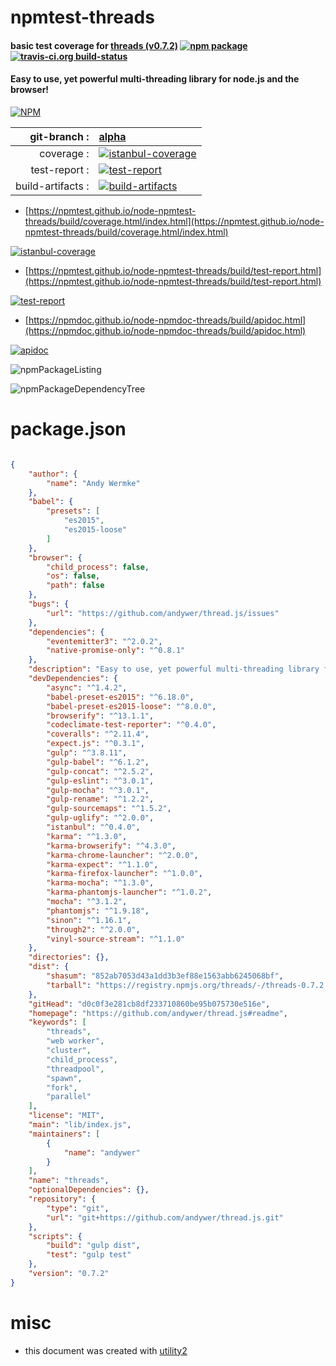 # npmtest-threads

#### basic test coverage for  [threads (v0.7.2)](https://github.com/andywer/thread.js#readme)  [![npm package](https://img.shields.io/npm/v/npmtest-threads.svg?style=flat-square)](https://www.npmjs.org/package/npmtest-threads) [![travis-ci.org build-status](https://api.travis-ci.org/npmtest/node-npmtest-threads.svg)](https://travis-ci.org/npmtest/node-npmtest-threads)

#### Easy to use, yet powerful multi-threading library for node.js and the browser!

[![NPM](https://nodei.co/npm/threads.png?downloads=true&downloadRank=true&stars=true)](https://www.npmjs.com/package/threads)

| git-branch : | [alpha](https://github.com/npmtest/node-npmtest-threads/tree/alpha)|
|--:|:--|
| coverage : | [![istanbul-coverage](https://npmtest.github.io/node-npmtest-threads/build/coverage.badge.svg)](https://npmtest.github.io/node-npmtest-threads/build/coverage.html/index.html)|
| test-report : | [![test-report](https://npmtest.github.io/node-npmtest-threads/build/test-report.badge.svg)](https://npmtest.github.io/node-npmtest-threads/build/test-report.html)|
| build-artifacts : | [![build-artifacts](https://npmtest.github.io/node-npmtest-threads/glyphicons_144_folder_open.png)](https://github.com/npmtest/node-npmtest-threads/tree/gh-pages/build)|

- [https://npmtest.github.io/node-npmtest-threads/build/coverage.html/index.html](https://npmtest.github.io/node-npmtest-threads/build/coverage.html/index.html)

[![istanbul-coverage](https://npmtest.github.io/node-npmtest-threads/build/screenCapture.buildCi.browser.%252Ftmp%252Fbuild%252Fcoverage.lib.html.png)](https://npmtest.github.io/node-npmtest-threads/build/coverage.html/index.html)

- [https://npmtest.github.io/node-npmtest-threads/build/test-report.html](https://npmtest.github.io/node-npmtest-threads/build/test-report.html)

[![test-report](https://npmtest.github.io/node-npmtest-threads/build/screenCapture.buildCi.browser.%252Ftmp%252Fbuild%252Ftest-report.html.png)](https://npmtest.github.io/node-npmtest-threads/build/test-report.html)

- [https://npmdoc.github.io/node-npmdoc-threads/build/apidoc.html](https://npmdoc.github.io/node-npmdoc-threads/build/apidoc.html)

[![apidoc](https://npmdoc.github.io/node-npmdoc-threads/build/screenCapture.buildCi.browser.%252Ftmp%252Fbuild%252Fapidoc.html.png)](https://npmdoc.github.io/node-npmdoc-threads/build/apidoc.html)

![npmPackageListing](https://npmtest.github.io/node-npmtest-threads/build/screenCapture.npmPackageListing.svg)

![npmPackageDependencyTree](https://npmtest.github.io/node-npmtest-threads/build/screenCapture.npmPackageDependencyTree.svg)



# package.json

```json

{
    "author": {
        "name": "Andy Wermke"
    },
    "babel": {
        "presets": [
            "es2015",
            "es2015-loose"
        ]
    },
    "browser": {
        "child_process": false,
        "os": false,
        "path": false
    },
    "bugs": {
        "url": "https://github.com/andywer/thread.js/issues"
    },
    "dependencies": {
        "eventemitter3": "^2.0.2",
        "native-promise-only": "^0.8.1"
    },
    "description": "Easy to use, yet powerful multi-threading library for node.js and the browser!",
    "devDependencies": {
        "async": "^1.4.2",
        "babel-preset-es2015": "^6.18.0",
        "babel-preset-es2015-loose": "^8.0.0",
        "browserify": "^13.1.1",
        "codeclimate-test-reporter": "^0.4.0",
        "coveralls": "^2.11.4",
        "expect.js": "^0.3.1",
        "gulp": "^3.8.11",
        "gulp-babel": "^6.1.2",
        "gulp-concat": "^2.5.2",
        "gulp-eslint": "^3.0.1",
        "gulp-mocha": "^3.0.1",
        "gulp-rename": "^1.2.2",
        "gulp-sourcemaps": "^1.5.2",
        "gulp-uglify": "^2.0.0",
        "istanbul": "^0.4.0",
        "karma": "^1.3.0",
        "karma-browserify": "^4.3.0",
        "karma-chrome-launcher": "^2.0.0",
        "karma-expect": "^1.1.0",
        "karma-firefox-launcher": "^1.0.0",
        "karma-mocha": "^1.3.0",
        "karma-phantomjs-launcher": "^1.0.2",
        "mocha": "^3.1.2",
        "phantomjs": "^1.9.18",
        "sinon": "^1.16.1",
        "through2": "^2.0.0",
        "vinyl-source-stream": "^1.1.0"
    },
    "directories": {},
    "dist": {
        "shasum": "852ab7053d43a1dd3b3ef88e1563abb6245068bf",
        "tarball": "https://registry.npmjs.org/threads/-/threads-0.7.2.tgz"
    },
    "gitHead": "d0c0f3e281cb8df233710860be95b075730e516e",
    "homepage": "https://github.com/andywer/thread.js#readme",
    "keywords": [
        "threads",
        "web worker",
        "cluster",
        "child_process",
        "threadpool",
        "spawn",
        "fork",
        "parallel"
    ],
    "license": "MIT",
    "main": "lib/index.js",
    "maintainers": [
        {
            "name": "andywer"
        }
    ],
    "name": "threads",
    "optionalDependencies": {},
    "repository": {
        "type": "git",
        "url": "git+https://github.com/andywer/thread.js.git"
    },
    "scripts": {
        "build": "gulp dist",
        "test": "gulp test"
    },
    "version": "0.7.2"
}
```



# misc
- this document was created with [utility2](https://github.com/kaizhu256/node-utility2)
